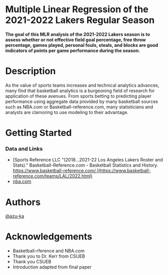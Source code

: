 # Multiple Linear Regression of the 2021-2022 Lakers Regular Season

**The goal of this MLR analysis of the 2021-2022 Lakers season is to assess whether or not effective field goal percentage, free throw percentage, games played, personal fouls, steals, and blocks are good indicators of points per game performance during the season.** 


# Description

As the value of sports teams increases and technical analytics advances, many find that basketball analytics is a burgeoning field of research for application of these avenues. From sports betting to predicting player performance using aggregate data provided by many basketball sources such as NBA.com or Basketball-reference.com, many statisticians and analysts are clamoring to use modeling to their advantage.

# Getting Started

### Data and Links
* [Sports Reference LLC "(2018...2021-22 Los Angeles Lakers Roster and Stats)." Basketball-Reference.com - Basketball Statistics and History. https://www.basketball-reference.com/.](https://www.basketball-reference.com/teams/LAL/2022.html)
* [nba.com]( https://www.nba.com/lakers/stats)


# Authors

[@azu-ka](https://gist.github.com/azu-ka)

# Acknowledgements 

* Basketball-rference and NBA.com
* Thank you to Dr. Kerr from CSUEB 
* Thank you CSUEB
* Introduction adapted from final paper
